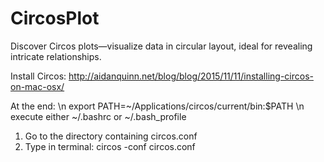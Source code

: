 # CircosPlot
Discover Circos plots—visualize data in circular layout, ideal for revealing intricate relationships.

Install Circos:
http://aidanquinn.net/blog/blog/2015/11/11/installing-circos-on-mac-osx/

At the end: \n
export PATH=~/Applications/circos/current/bin:$PATH \n
execute either ~/.bashrc or ~/.bash_profile



1.	Go to the directory containing circos.conf
2.	Type in terminal: circos -conf circos.conf
